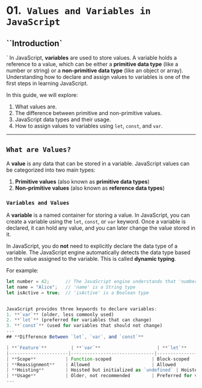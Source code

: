 # 01.` Values and Variables in JavaScript`

## ``Introduction`
`
In JavaScript, **variables** are used to store values. A variable holds a reference to a value, which can be either a **primitive data type** (like a number or string) or a **non-primitive data type** (like an object or array). Understanding how to declare and assign values to variables is one of the first steps in learning JavaScript.

In this guide, we will explore:
1. What values are.
2. The difference between primitive and non-primitive values.
3. JavaScript data types and their usage.
4. How to assign values to variables using `let`, `const`, and `var`.

---

## `What are Values?`

A **value** is any data that can be stored in a variable. JavaScript values can be categorized into two main types:

1. **Primitive values** (also known as **primitive data types**)
2. **Non-primitive values** (also known as **reference data types**)

### `Variables and Values`

A **variable** is a named container for storing a value. In JavaScript, you can create a variable using the `let`, `const`, or `var` keyword. Once a variable is declared, it can hold any value, and you can later change the value stored in it.

In JavaScript, you do **not** need to explicitly declare the data type of a variable. The JavaScript engine automatically detects the data type based on the value assigned to the variable. This is called **dynamic typing**.

For example:

```javascript
let number = 42;      // The JavaScript engine understands that 'number' is a Number type
let name = "Alice";   // 'name' is a String type
let isActive = true;  // 'isActive' is a Boolean type


JavaScript provides three keywords to declare variables:
1. **`var`** (older, less commonly used)
2. **`let`** (preferred for variables that can change)
3. **`const`** (used for variables that should not change)
---
## **Difference Between `let`, `var`, and `const`**

| **`Feature`**         | **`var`**                     | **`let`**                     | **`const`**                  |
|----------------------|-------------------------------|--------------------------------|------------------------------|
| **Scope**           | Function-scoped               | Block-scoped                  | Block-scoped                |
| **Reassignment**    | Allowed                       | Allowed                       | Not allowed                 |
| **Hoisting**        | Hoisted but initialized as `undefined` | Hoisted but not initialized  | Hoisted but not initialized |
| **Usage**           | Older, not recommended        | Preferred for variables that can change | Used for constants that don’t change |
---


